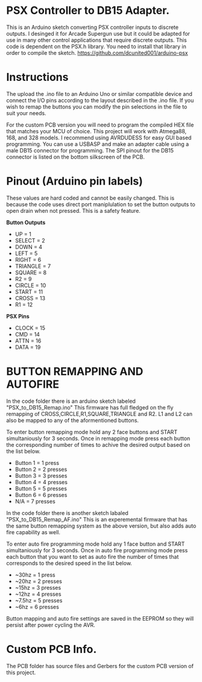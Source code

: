 # PSX Controller to DB15 Adapter.

This is an Arduino sketch converting PSX controller inputs to discrete outputs. I desinged it for Arcade Supergun use but it could be adapted for use in many other control applications that require discrete outputs. This code is dependent on the PSX.h library. You need to install that library in order to compile the sketch. https://github.com/dcunited001/arduino-psx

# Instructions

The upload the .ino file to an Arduino Uno or similar compatible device and connect the I/O pins according to the layout described in the .ino file. If you wish to remap the buttons you can modify the pin selections in the file to suit your needs. 
  
For the custom PCB version you will need to program the compiled HEX file that matches your MCU of choice. This project will work with Atmega88, 168, and 328 models. I recommend using AVRDUDESS for easy GUI based programming. You can use a USBASP and make an adapter cable using a male DB15 connector for programming. The SPI pinout for the DB15 connector is listed on the bottom silkscreen of the PCB.
# Pinout (Arduino pin labels) 

  These values are hard coded and cannot be easily changed. This is because the code uses direct port maniplulation to set the button outputs to open drain when not pressed. This is a safety feature.

**Button Outputs**
  - UP       = 1
  - SELECT   = 2
  - DOWN     = 4
  - LEFT     = 5
  - RIGHT    = 6
  - TRIANGLE = 7
  - SQUARE   = 8
  - R2       = 9
  - CIRCLE   = 10
  - START    = 11  
  - CROSS    = 13
  - R1       = 12

**PSX Pins**
 - CLOCK = 15
 - CMD   = 14
 - ATTN  = 16
 - DATA  = 19

# BUTTON REMAPPING AND AUTOFIRE

In the code folder there is an arduino sketch labeled "PSX_to_DB15_Remap.ino" This firmware has full fledged on the fly remapping of CROSS,CIRCLE,R1,SQUARE,TRIANGLE and R2. L1 and L2 can also be mapped to any of the aformentioned buttons.

To enter button remapping mode hold any 2 face buttons and START simultaniously for 3 seconds.
Once in remapping mode press each button the corresponding number of times to achive the desired output based on the list below.

 - Button 1  = 1 press
 - Button 2  = 2 presses
 - Button 3  = 3 presses
 - Button 4  = 4 presses
 - Button 5  = 5 presses
 - Button 6  = 6 presses
 - N/A       = 7 presses
 
 In the code folder there is another sketch labaled "PSX_to_DB15_Remap_AF.ino" This is an experemental firmware that has the same button remapping system as the above version, but also adds auto fire capability as well. 
 
 To enter auto fire programming mode hold any 1 face button and START simultaniously for 3 seconds. 
 Once in auto fire programming mode press each button that you want to set as auto fire the number of times that corresponds to the desired speed in the list below.
 
  - ~30hz = 1 press
  - ~20hz = 2 presses
  - ~15hz = 3 presses
  - ~12hz = 4 presses
  - ~7.5hz = 5 presses
  - ~6hz = 6 presses

Button mapping and auto fire settings are saved in the EEPROM so they will persist after power cycling the AVR.


# Custom PCB Info.

The PCB folder has source files and Gerbers for the custom PCB version of this project.

